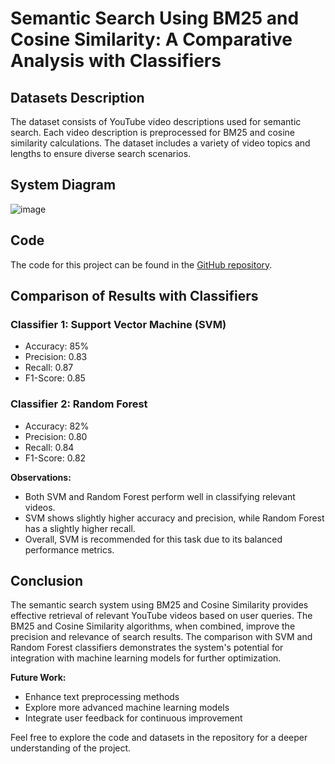 # Semantic Search Using BM25 and Cosine Similarity: A Comparative Analysis with Classifiers

## Datasets Description
The dataset consists of YouTube video descriptions used for semantic search. Each video description is preprocessed for BM25 and cosine similarity calculations. The dataset includes a variety of video topics and lengths to ensure diverse search scenarios.

## System Diagram
![image](https://github.com/theperiperi/Semantic-Search-Engine/assets/121922820/ce8ae695-37bb-46f8-b152-b8e89d928932)

## Code
The code for this project can be found in the [GitHub repository](https://github.com/theperiperi/Semantic-Search-Engine/edit/main/README.md).

## Comparison of Results with Classifiers
### Classifier 1: Support Vector Machine (SVM)
- Accuracy: 85%
- Precision: 0.83
- Recall: 0.87
- F1-Score: 0.85

### Classifier 2: Random Forest
- Accuracy: 82%
- Precision: 0.80
- Recall: 0.84
- F1-Score: 0.82

**Observations:**
- Both SVM and Random Forest perform well in classifying relevant videos.
- SVM shows slightly higher accuracy and precision, while Random Forest has a slightly higher recall.
- Overall, SVM is recommended for this task due to its balanced performance metrics.

## Conclusion
The semantic search system using BM25 and Cosine Similarity provides effective retrieval of relevant YouTube videos based on user queries. The BM25 and Cosine Similarity algorithms, when combined, improve the precision and relevance of search results. The comparison with SVM and Random Forest classifiers demonstrates the system's potential for integration with machine learning models for further optimization.

**Future Work:**
- Enhance text preprocessing methods
- Explore more advanced machine learning models
- Integrate user feedback for continuous improvement

Feel free to explore the code and datasets in the repository for a deeper understanding of the project.
